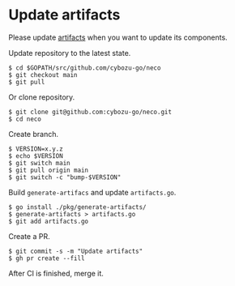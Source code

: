 Update artifacts
================

Please update [artifacts](../artifacts.go) when you want to update its components.

Update repository to the latest state.

```console
$ cd $GOPATH/src/github.com/cybozu-go/neco
$ git checkout main
$ git pull
```
 
Or clone repository.

```console
$ git clone git@github.com:cybozu-go/neco.git
$ cd neco
```

Create branch.

```console
$ VERSION=x.y.z
$ echo $VERSION
$ git switch main
$ git pull origin main
$ git switch -c "bump-$VERSION"
```

Build `generate-artifacs` and update `artifacts.go`.

```console
$ go install ./pkg/generate-artifacts/
$ generate-artifacts > artifacts.go
$ git add artifacts.go
```

Create a PR.

```console
$ git commit -s -m "Update artifacts"
$ gh pr create --fill
```

After CI is finished, merge it.
